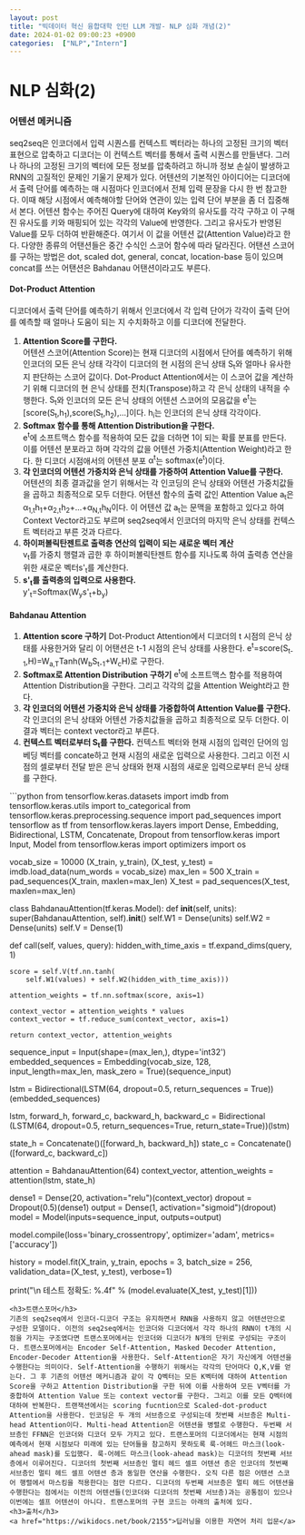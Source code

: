 ```yaml
---
layout: post
title: "빅데이터 혁신 융합대학 인턴 LLM 개발- NLP 심화 개념(2)"
date: 2024-01-02 09:00:23 +0900
categories:  ["NLP","Intern"]
---
```

# NLP 심화(2)
<h3>어텐션 메커니즘</h3>
<div class="explain">
 seq2seq은 인코더에서 입력 시퀀스를 컨텍스트 벡터라는 하나의 고정된 크기의 벡터 표현으로 압축하고 디코더는 이 컨텍스트 벡터를 통해서 출력 시퀀스를 만들낸다. 그러나 하나의 고정된 크기의 벡터에 모든 정보를 압축하려고 하니까 정보 손실이 발생하고 RNN의 고질적인 문제인 기울기 문제가 있다. 어텐션의 기본적인 아이디어는 디코더에서 출력 단어를 예측하는 매 시점마다 인코더에서 전체 입력 문장을 다시 한 번 참고한다. 이때 해당 시점에서 예측해야할 단어와 연관이 있는 입력 단어 부분을 좀 더 집중해서 본다. 
 어텐션 함수는 주어진 Query에 대하여 Key와의 유사도를 각각 구하고 이 구해진 유사도를 키와 매핑되어 있는 각각의 Value에 반영한다. 그리고 유사도가 반영된 Value를 모두 더하여 반환해준다. 여기서 이 값을 어텐션 값(Attention Value)라고 한다. 다양한 종류의 어탠션들은 중간 수식인 스코어 함수에 따라 달라진다. 어탠션 스코어를 구하는 방법은 <span class="math">dot, scaled dot, general, concat, location-base</span> 등이 있으며 concat를 쓰는 어탠션은 Bahdanau 어탠션이라고도 부른다.
 <h4>Dot-Product Attention</h4>
 디코더에서 출력 단어를 예측하기 위해서 인코더에서 각 입력 단어가 각각이 출력 단어를 예측할 때 얼마나 도움이 되는 지 수치화하고 이를 디코더에 전달한다. 
 <ol>
 <li><b>Attention Score를 구한다.</b><br>
어텐션 스코어(Attention Score)는 현재 디코더의 시점에서 단어를 예측하기 위해 인코더의 모든 은닉 상태 각각이 디코더의 현 시점의 은닉 상태 <span class="math">S<sub>t</sub></span>와 얼마나 유사한지 판단하는 스코어 값이다. Dot-Product Attention에서는 이 스코어 값을 계산하기 위해 디코더의 현 은닉 상태를 전치(Transpose)하고 각 은닉 상태의 내적을 수행한다. <span class="math">S<sub>t</sub></span>와 인코더의 모든 은닉 상태의 어텐션 스코어의 모음값을 <span class="math">e<sup>t</sup></span>는 <span class="math">[score(S<sub>t</sub>,h<sub>1</sub>),score(S<sub>t</sub>,h<sub>2</sub>),...]</span>이다. h<sub>i</sub>는 인코더의 은닉 상태 각각이다.</li>
<li><b>Softmax 함수를 통해 Attention Distribution을 구한다.</b><br>
  <span class="math">e<sup>t</sup></span>에 소프트맥스 함수를 적용하여 모든 값을 더하면 1이 되는 확률 분표를 만든다. 이를 어텐션 분포라고 하며 각각의 값을 어텐션 가중치(Attention Weight)라고 한다. 한 디코더 시점애서의 어텐션 분포 <span class="math">&alpha;<sup>t</sup></span>는 <span class="math">softmax(e<sup>t</sup>)</span>이다.
</li>
<li><b>각 인코더의 어텐션 가중치와 은닉 상태를 가중하여 Attention Value를 구한다.</b><br>
  어텐션의 최종 결과값을 얻기 위해서는 각 인코딩의 은닉 상태와 어텐션 가중치값들을 곱하고 최종적으로 모두 더한다. 어텐션 함수의 출력 값인 Attention Value <span class="math">a<sub>t</sub></span>은 <span class="math">&alpha;<sub>1,t</sub>h<sub>1</sub>+&alpha;<sub>2,t</sub>h<sub>2</sub>+...+&alpha;<sub>N,t</sub>h<sub>N</sub></span>이다. 이 어텐션 값 <span class="math">a<sub>t</sub></span>는 문맥을 포함하고 있다고 하여 Context Vector라고도 부르며 seq2seq에서 인코더의 마지막 은닉 상태를 컨텍스트 벡터라고 부른 것과 다르다. 
</li>
<li><b>하이퍼볼릭탄젠트로 출력층 연산의 입력이 되는 새로운 벡터 계산</b><br>
<span class="math">v<sub>t</sub></span>를 가중치 행렬과 곱한 후 하이퍼볼릭탄젠트 함수를 지나도록 하여 출력층 연산을 위한 새로운 벡터<span class="math">s'<sub>t</sub></span>를 계산한다. 
</li>
<li><b><span class="math">s'<sub>t</sub></span>를 출력층의 입력으로 사용한다.</b><br>
<span class="math">y'<sub>t</sub>=Softmax(W<sub>y</sub>s'<sub>t</sub>+b<sub>y</sub>)</span>
</li>
 </ol>
<h4>Bahdanau Attention</h4>
<ol>
<li>
<b>Attention score 구하기</b>
Dot-Product Attention에서 디코더의 t 시점의 은닉 상태를 사용한거와 달리 이 어탠션은 t-1 시점의 은닉 상태를 사용한다. <span class="math">e<sup>t</sup>=score(S<sub>t-1</sub>,H)=W<sub>a,T</sub>Tanh(W<sub>b</sub>S<sub>t-1</sub>+W<sub>c</sub>H)</span>로 구한다.
</li>
<li><b>Softmax로 Attention Distribution 구하기</b>
<span class="math">e<sup>t</sup></span>에 소프트맥스 함수를 적용하여 Attention Distribution을 구한다. 그리고 각각의 값을 Attention Weight라고 한다.
</li>
<li>
<b>각 인코더의 어텐션 가중치와 은닉 상태를 가중합하여 Attention Value를 구한다.</b>
각 인코더의 은닉 상태와 어텐션 가중치값들을 곱하고 최종적으로 모두 더한다. 이 결과 벡터는 context vector라고 부른다.
</li>
<li><b>컨텍스트 벡터로부터 <span class="math">S<sub>t</sub></span>를 구한다.</b>
컨텍스트 벡터와 현재 시점의 입력인 단어의 임베딩 벡터를 concate하고 현재 시점의 새로운 입력으로 사용한다. 그리고 이전 시점의 셀로부터 전달 받은 은닉 상태와 현재 시점의 새로운 입력으로부터 은닉 상태를 구한다.
</li>
</ol>
</div>
```python
from tensorflow.keras.datasets import imdb
from tensorflow.keras.utils import to_categorical
from tensorflow.keras.preprocessing.sequence import pad_sequences
import tensorflow as tf
from tensorflow.keras.layers import Dense, Embedding, Bidirectional, LSTM, Concatenate, Dropout
from tensorflow.keras import Input, Model
from tensorflow.keras import optimizers
import os


vocab_size = 10000
(X_train, y_train), (X_test, y_test) = imdb.load_data(num_words = vocab_size)
max_len = 500
X_train = pad_sequences(X_train, maxlen=max_len)
X_test = pad_sequences(X_test, maxlen=max_len)

class BahdanauAttention(tf.keras.Model):
  def __init__(self, units):
    super(BahdanauAttention, self).__init__()
    self.W1 = Dense(units)
    self.W2 = Dense(units)
    self.V = Dense(1)

  def call(self, values, query):
    hidden_with_time_axis = tf.expand_dims(query, 1)

    score = self.V(tf.nn.tanh(
        self.W1(values) + self.W2(hidden_with_time_axis)))

    attention_weights = tf.nn.softmax(score, axis=1)

    context_vector = attention_weights * values
    context_vector = tf.reduce_sum(context_vector, axis=1)

    return context_vector, attention_weights

sequence_input = Input(shape=(max_len,), dtype='int32')
embedded_sequences = Embedding(vocab_size, 128, input_length=max_len, mask_zero = True)(sequence_input)

lstm = Bidirectional(LSTM(64, dropout=0.5, return_sequences = True))(embedded_sequences)

lstm, forward_h, forward_c, backward_h, backward_c = Bidirectional \
  (LSTM(64, dropout=0.5, return_sequences=True, return_state=True))(lstm)

state_h = Concatenate()([forward_h, backward_h])
state_c = Concatenate()([forward_c, backward_c])

attention = BahdanauAttention(64)
context_vector, attention_weights = attention(lstm, state_h)

dense1 = Dense(20, activation="relu")(context_vector)
dropout = Dropout(0.5)(dense1)
output = Dense(1, activation="sigmoid")(dropout)
model = Model(inputs=sequence_input, outputs=output)

model.compile(loss='binary_crossentropy', optimizer='adam', metrics=['accuracy'])

history = model.fit(X_train, y_train, epochs = 3, batch_size = 256, validation_data=(X_test, y_test), verbose=1)

print("\n 테스트 정확도: %.4f" % (model.evaluate(X_test, y_test)[1]))
```
<h3>트랜스포머</h3>
기존의 seq2seq에서 인코더-디코더 구조는 유지하면서 RNN을 사용하지 않고 어텐션만으로 구성한 모델이다. 이전의 seq2seq에서는 인코더와 디코더에서 각각 하나의 RNN이 t개의 시점을 가지는 구조였다면 트랜스포머에서는 인코더와 디코더가 N개의 단위로 구성되는 구조이다. 트랜스포머에서는 Encoder Self-Attention, Masked Decoder Attention, Encoder-Decoder Attention을 사용한다. Self-Attention은 자기 자신에게 어텐션을 수행한다는 의미이다. Self-Attention을 수행하기 위해서는 각각의 단어마다 Q,K,V를 얻는다. 그 후 기존의 어텐션 메커니즘과 같이 각 Q벡터는 모든 K벡터에 대하여 Attention Score을 구하고 Attention Distribution을 구한 뒤에 이를 사용하여 모든 V벡터를 가중합하여 Attention Value 또는 context vector를 구한다. 그리고 이를 모든 Q벡터에 대하여 반복한다. 트랜잭션에서는 scoring fucntion으로 Scaled-dot-product Attention을 사용한다. 인코딩은 두 개의 서브층으로 구성되는데 첫번째 서브층은 Multi-head Attention이다. Multi-head Attention은 어텐션을 병렬로 수행한다. 두번째 서브층인 FFNN은 인코더와 디코더 모두 가지고 있다. 트랜스포머의 디코더에서는 현재 시점의 예측에서 현재 시점보다 미래에 있는 단어들을 참고하지 못하도록 룩-어헤드 마스크(look-ahead mask)를 도입했다. 룩-어헤드 마스크(look-ahead mask)는 디코더의 첫번째 서브층에서 이루어진다. 디코더의 첫번째 서브층인 멀티 헤드 셀프 어텐션 층은 인코더의 첫번째 서브층인 멀티 헤드 셀프 어텐션 층과 동일한 연산을 수행한다. 오직 다른 점은 어텐션 스코어 행렬에서 마스킹을 적용한다는 점만 다르다. 디코더의 두번째 서브층은 멀티 헤드 어텐션을 수행한다는 점에서는 이전의 어텐션들(인코더와 디코더의 첫번째 서브층)과는 공통점이 있으나 이번에는 셀프 어텐션이 아니다. 트랜스포머의 구현 코드는 아래의 출처에 있다.
<h3>출처</h3>
<a href="https://wikidocs.net/book/2155">딥러닝을 이용한 자연어 처리 입문</a>

